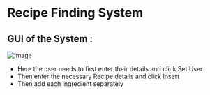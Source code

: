 # Recipe Finding System
## GUI of the System : 
![image](https://github.com/ApekshaHatle/RecipeFindingSystem/assets/124706186/b0128624-261c-4888-bf58-c74e0e9803e5)
* Here the user needs to first enter their details and click Set User
* Then enter the necessary Recipe details and click Insert
* Then add each ingredient separately 
